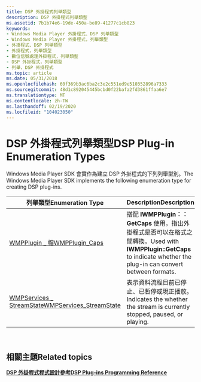 ```yaml
---
title: DSP 外掛程式列舉類型
description: DSP 外掛程式列舉類型
ms.assetid: 7b1b74e6-19de-450a-be89-41277c1cb823
keywords:
- Windows Media Player 外掛程式、DSP 列舉類型
- Windows Media Player 外掛程式，列舉類型
- 外掛程式、DSP 列舉類型
- 外掛程式，列舉類型
- 數位信號處理外掛程式，列舉類型
- DSP 外掛程式，列舉類型
- 列舉，DSP 外掛程式
ms.topic: article
ms.date: 05/31/2018
ms.openlocfilehash: 60f369b3ac6ba2c3e2c551ed9e510352896a7333
ms.sourcegitcommit: 48d1c892045445bcbd0f22bafa2fd3861ffaa6e7
ms.translationtype: MT
ms.contentlocale: zh-TW
ms.lasthandoff: 02/19/2020
ms.locfileid: "104023050"
---
```

# <a name="dsp-plug-in-enumeration-types"></a><span data-ttu-id="4a223-110">DSP 外掛程式列舉類型</span><span class="sxs-lookup"><span data-stu-id="4a223-110">DSP Plug-in Enumeration Types</span></span>

<span data-ttu-id="4a223-111">Windows Media Player SDK 會實作為建立 DSP 外掛程式的下列列舉型別。</span><span class="sxs-lookup"><span data-stu-id="4a223-111">The Windows Media Player SDK implements the following enumeration type for creating DSP plug-ins.</span></span>



| <span data-ttu-id="4a223-112">列舉類型</span><span class="sxs-lookup"><span data-stu-id="4a223-112">Enumeration Type</span></span>                                        | <span data-ttu-id="4a223-113">Description</span><span class="sxs-lookup"><span data-stu-id="4a223-113">Description</span></span>                                                                                    |
|---------------------------------------------------------|------------------------------------------------------------------------------------------------|
| [<span data-ttu-id="4a223-114">WMPPlugin \_ 帽</span><span class="sxs-lookup"><span data-stu-id="4a223-114">WMPPlugin\_Caps</span></span>](/previous-versions/windows/desktop/api/wmpservices/ne-wmpservices-wmpplugin_caps)                   | <span data-ttu-id="4a223-115">搭配 **IWMPPlugin：： GetCaps** 使用，指出外掛程式是否可以在格式之間轉換。</span><span class="sxs-lookup"><span data-stu-id="4a223-115">Used with **IWMPPlugin::GetCaps** to indicate whether the plug-in can convert between formats.</span></span> |
| [<span data-ttu-id="4a223-116">WMPServices \_ StreamState</span><span class="sxs-lookup"><span data-stu-id="4a223-116">WMPServices\_StreamState</span></span>](/previous-versions/windows/desktop/api/wmpservices/ne-wmpservices-wmpservices_streamstate) | <span data-ttu-id="4a223-117">表示資料流程目前已停止、已暫停或現正播放。</span><span class="sxs-lookup"><span data-stu-id="4a223-117">Indicates the whether the stream is currently stopped, paused, or playing.</span></span>                     |



 

## <a name="related-topics"></a><span data-ttu-id="4a223-118">相關主題</span><span class="sxs-lookup"><span data-stu-id="4a223-118">Related topics</span></span>

<dl> <dt>

[<span data-ttu-id="4a223-119">**DSP 外掛程式程式設計參考**</span><span class="sxs-lookup"><span data-stu-id="4a223-119">**DSP Plug-ins Programming Reference**</span></span>](dsp-plug-ins-programming-reference.md)
</dt> </dl>

 

 




